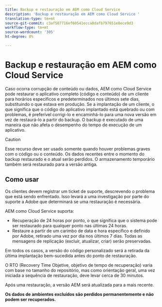 ```yaml
---
title: Backup e restauração em AEM como Cloud Service
description: 'Backup e restauração em AEM como Cloud Service '
translation-type: tm+mt
source-git-commit: c3af507716ef60541ecca8dafb797651e8ece9d3
workflow-type: tm+mt
source-wordcount: '305'
ht-degree: 0%

---
```



# Backup e restauração em AEM como Cloud Service

Caso ocorra corrupção de conteúdo ou dados, AEM como Cloud Service pode restaurar o aplicativo completo (código e conteúdo) de um cliente para horários específicos e predeterminados nos últimos sete dias, substituindo o que estava em produção.
Se a implantação de um cliente, o que significa que o código do aplicativo implantado está quebrado ou com problemas, é preferível corrigi-lo e encaminhá-lo para uma nova versão em vez de restaurá-lo a partir do backup. O backup é executado de uma maneira que não afeta o desempenho do tempo de execução de um aplicativo.

>[!CAUTION]
>
>Esse recurso deve ser usado somente quando houver problemas graves com o código ou o conteúdo. Os dados recentes entre o momento do backup restaurado e o atual serão perdidos. O armazenamento temporário também será restaurado para a versão antiga.

## Como usar

Os clientes devem registrar um ticket de suporte, descrevendo o problema que está sendo enfrentado. Isso levará a uma investigação por parte do suporte a Adobe que determinará se uma restauração é necessária.

AEM como Cloud Service suporta:

* Recuperação de 24 horas por ponto, o que significa que o sistema pode ser restaurado para qualquer ponto nas últimas 24 horas.
* Restaure a partir de um carimbo de data e hora específico e definido por Adobe, retirado uma vez por dia nos últimos 7 dias.  Todas as mensagens de replicação (excluir, atualizar, criar) serão preservadas.

Em todos os casos, a versão do código personalizado será a retirada da última implantação bem-sucedida antes do ponto de restauração.

O RTO (Recovery Time Objetive, objetivo de tempo de recuperação) varia com base no tamanho do repositório, mas como orientação geral, uma vez iniciada a sequência de restauração, deve levar cerca de 30 minutos.

Após uma restauração, a versão AEM será atualizada para a mais recente.

**Os dados de ambientes excluídos são perdidos permanentemente e não podem ser recuperados.**
